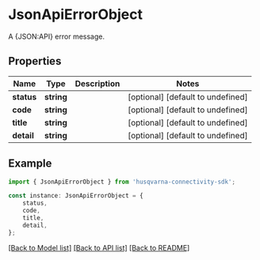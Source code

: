 # JsonApiErrorObject

A {JSON:API} error message.

## Properties

Name | Type | Description | Notes
------------ | ------------- | ------------- | -------------
**status** | **string** |  | [optional] [default to undefined]
**code** | **string** |  | [optional] [default to undefined]
**title** | **string** |  | [optional] [default to undefined]
**detail** | **string** |  | [optional] [default to undefined]

## Example

```typescript
import { JsonApiErrorObject } from 'husqvarna-connectivity-sdk';

const instance: JsonApiErrorObject = {
    status,
    code,
    title,
    detail,
};
```

[[Back to Model list]](../README.md#documentation-for-models) [[Back to API list]](../README.md#documentation-for-api-endpoints) [[Back to README]](../README.md)
